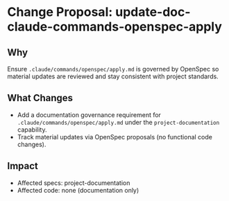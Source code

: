 # Change Proposal: update-doc-claude-commands-openspec-apply

## Why

Ensure `.claude/commands/openspec/apply.md` is governed by OpenSpec so material updates are reviewed and stay consistent with project standards.

## What Changes

- Add a documentation governance requirement for `.claude/commands/openspec/apply.md` under the `project-documentation` capability.
- Track material updates via OpenSpec proposals (no functional code changes).

## Impact

- Affected specs: project-documentation
- Affected code: none (documentation only)
